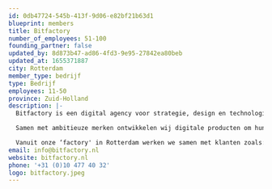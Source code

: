```yaml
---
id: 0db47724-545b-413f-9d06-e82bf21b63d1
blueprint: members
title: Bitfactory
number_of_employees: 51-100
founding_partner: false
updated_by: 8d873b47-ad86-4fd3-9e95-27842ea80beb
updated_at: 1655371887
city: Rotterdam
member_type: bedrijf
type: Bedrijf
employees: 11-50
province: Zuid-Holland
description: |-
  Bitfactory is een digital agency voor strategie, design en technologie. Wij helpen onze klanten steeds de volgende stap te maken in de digitalisering van hun business.

  Samen met ambitieuze merken ontwikkelen wij digitale producten om hun klanten blij te maken en hun business te laten groeien. Als digital partner zijn wij continu betrokken en bieden high-end support, groei en innovatie. Super service noemen we dat.

  Vanuit onze ‘factory' in Rotterdam werken we samen met klanten zoals: Tony's Chocolonely, Dr. Oetker, TNO, Bayer, NPO, Samskip en andere ambitieuze merken.
email: info@bitfactory.nl
website: bitfactory.nl
phone: '+31 (0)10 477 40 32'
logo: bitfactory.jpeg
---
```

